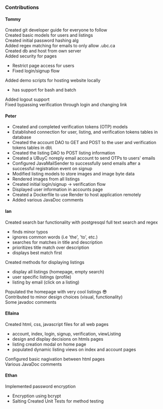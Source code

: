 ### Contributions
#### Tommy
Created git developer guide for everyone to follow\
Created basic models for users and listings\
Created initial password hashing alg\
Added regex matching for emails to only allow .ubc.ca\
Created db and host from own server\
Added security for pages
  * Restrict page access for users
  * Fixed login/signup flow

Added demo scripts for hosting website locally
  * has support for bash and batch

Added logout support\
Fixed bypassing verification through login and changing link

#### Peter
* Created and completed verification tokens (OTP) models
* Established connection for user, listing, and verification tokens tables in database
* Created the account DAO to GET and POST to the user and verification tokens tables in db\
* Created the listing DAO to POST listing information
* Created a UBuyC noreply email account to send OTPs to users' emails
* Configured JavaMailSender to successfully send emails after a successful registration event on signup
* Modified listing models to store images and image byte data
* Rendered images from all listings
* Created initial login/signup -> verification flow
* Displayed user information in accounts page
* Created a Dockerfile to use Render to host application remotely
* Added various JavaDoc comments

#### Ian
Created search bar functionality with postgresqsl full text search and regex
  * finds minor typos
  * ignores common words (i.e 'the', 'to', etc.)
  * searches for matches in title and description
  * prioritizes title match over description
  * displays best match first

Created methods for displaying listings
  * display all listings (homepage, empty search)
  * user specific listings (profile)
  * listing by email (click on a listing)

Populated the homepage with very cool listings 😎\
Contributed to minor design choices (visual, functionality)\
Some javadoc comments

#### Ellaina
Created html, css, javascript files for all web pages
  * account, index, login, signup, verification, viewListing
  * design and display decisions on htmls pages
  * listing creation modal on home page
  * populated dynamic listing views on index and account pages

Configured basic nagivation between html pages\
Various JavaDoc comments


#### Ethan
Implemented password encryption
  * Encryption using bcrypt
  * Salting
Created Unit Tests for method testing
